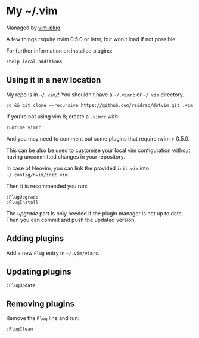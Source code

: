 # My ~/.vim

Managed by [vim-plug](https://github.com/junegunn/vim-plug).

A few things require nvim 0.5.0 or later, but won't load if not possible.

For further information on installed plugins:

    :help local-additions

## Using it in a new location

My repo is in `~/.vim/`! You shouldn't have a `~/.vimrc` or `~/.vim` directory.

    cd && git clone --recursive https://github.com/reidrac/dotvim.git .vim

If you're not using vim 8; create a `.vimrc` with:

    runtime vimrc

And you may need to comment out some plugins that require nvim > 0.5.0.

This can be also be used to customise your local vim configuration without
having uncommitted changes in your repository.

In case of Neovim, you can link the provided `init.vim` into `~/.config/nvim/init.vim`.

Then it is recommended you run:

    :PlugUpgrade
    :PlugInstall

The *upgrade* part is only needed if the plugin manager is not up to date. Then
you can commit and push the updated version.

## Adding plugins

Add a new `Plug` entry in `~/.vim/vimrc`.

## Updating plugins

    :PlugUpdate

## Removing plugins

Remove the `Plug` line and run:

    :PlugClean

